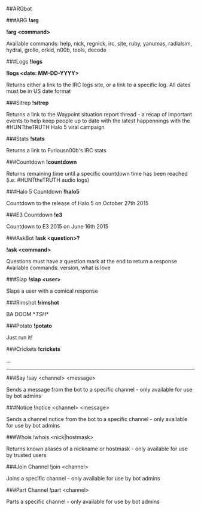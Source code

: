##ARGbot

###ARG
**!arg**

**!arg \<command\>**

Available commands: help, nick, regnick, irc, site, ruby, yanumas, radialsim, hydrai, grollo, orkid, n00b, tools, decode


###Logs
**!logs**

**!logs \<date: MM-DD-YYYY\>**

Returns either a link to the IRC logs site, or a link to a specific log. All dates must be in US date format


###Sitrep
**!sitrep**

Returns a link to the Waypoint situation report thread - a recap of important events to help keep people up to date with the latest happennings with the #HUNTtheTRUTH Halo 5 viral campaign


###Stats
**!stats**

Returns a link to Furiousn00b's IRC stats


###Countdown
**!countdown**

Returns remaining time until a specific countdown time has been reached (i.e. #HUNTtheTRUTH audio logs)


###Halo 5 Countdown
**!halo5**

Countdown to the release of Halo 5 on October 27th 2015


###E3 Countdown
**!e3**

Countdown to E3 2015 on June 16th 2015


###AskBot
**!ask \<question\>?**

**!ask \<command\>**

Questions must have a question mark at the end to return a response
Available commands: version, what is love


###Slap
**!slap \<user\>**

Slaps a user with a comical response


###Rimshot
**!rimshot**

BA DOOM \*_TSH_\*


###Potato
**!potato**

Just run it!


###Crickets
**!crickets**

...

- - -


###Say
!say \<channel\> \<message\>

Sends a message from the bot to a specific channel - only available for use by bot admins

###Notice
!notice \<channel\> \<message\>

Sends a channel notice from the bot to a specific channel - only available for use by bot admins

###Whois
!whois \<nick|hostmask\>

Returns known aliases of a nickname or hostmask - only available for use by trusted users

###Join Channel
!join \<channel\>

Joins a specific channel - only available for use by bot admins

###Part Channel
!part \<channel\>

Parts a specific channel - only available for use by bot admins
